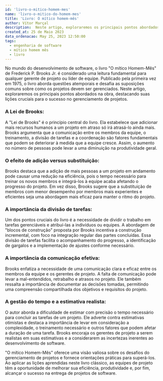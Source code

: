 ```yaml
---
id: 'livro-o-mitico-homem-mes'
name: 'livro-o-mitico-do-homem-mes'
title: 'Livro: O mítico homem-mês'
author: Vítor Marçal
description:  Neste artigo, exploraremos os principais pontos abordados na obra O mítico Homem-Mês, destacando suas lições cruciais para o sucesso no gerenciamento de projetos.
created_at: 25 de Maio 2023
data_ordenacao: May 25, 2023 12:50:00
tags:
  - engenharia de software
  - mítico homem mês
  - livro
---
```


No mundo do desenvolvimento de software, o livro "O mítico Homem-Mês" de Frederick P. Brooks Jr. é considerado uma leitura fundamental para qualquer gerente de projeto ou líder de equipe. Publicado pela primeira vez em 1975, o livro aborda questões atemporais e desafia as suposições comuns sobre como os projetos devem ser gerenciados. Neste artigo, exploraremos os principais pontos abordados na obra, destacando suas lições cruciais para o sucesso no gerenciamento de projetos.

### A Lei de Brooks:
A "Lei de Brooks" é o princípio central do livro. Ela estabelece que adicionar mais recursos humanos a um projeto em atraso só irá atrasá-lo ainda mais. Brooks argumenta que a comunicação entre os membros da equipe, o treinamento, a divisão de tarefas e a coordenação são fatores fundamentais que podem se deteriorar à medida que a equipe cresce. Assim, o aumento no número de pessoas pode levar a uma diminuição na produtividade geral.

### O efeito de adição versus substituição:
Brooks destaca que a adição de mais pessoas a um projeto em andamento pode causar uma redução na eficiência, pois o tempo necessário para treinar os novos membros e integrá-los à equipe acaba afetando o progresso do projeto. Em vez disso, Brooks sugere que a substituição de membros com menor desempenho por membros mais experientes e eficientes seja uma abordagem mais eficaz para manter o ritmo do projeto.

### A importância da divisão de tarefas:
Um dos pontos cruciais do livro é a necessidade de dividir o trabalho em tarefas gerenciáveis e atribuí-las a indivíduos ou equipes. A abordagem de "blocos de construção" proposta por Brooks incentiva a construção incremental, com foco na integração regular das partes concluídas. Essa divisão de tarefas facilita o acompanhamento do progresso, a identificação de gargalos e a implementação de ajustes conforme necessário.

### A importância da comunicação efetiva:
Brooks enfatiza a necessidade de uma comunicação clara e eficaz entre os membros da equipe e os gerentes de projeto. A falta de comunicação pode levar a mal-entendidos, retrabalho e atrasos no projeto. Ele também ressalta a importância de documentar as decisões tomadas, permitindo uma compreensão compartilhada dos objetivos e requisitos do projeto.

### A gestão do tempo e a estimativa realista:
O autor aborda a dificuldade de estimar com precisão o tempo necessário para concluir as tarefas de um projeto. Ele adverte contra estimativas otimistas e destaca a importância de levar em consideração a complexidade, o treinamento necessário e outros fatores que podem afetar a duração de uma tarefa. Brooks encoraja os gerentes de projeto a serem realistas em suas estimativas e a considerarem as incertezas inerentes ao desenvolvimento de software.


"O mítico Homem-Mês" oferece uma visão valiosa sobre os desafios do gerenciamento de projetos e fornece orientações práticas para superá-los. Ao aplicar as lições aprendidas neste livro clássico, as equipes de projeto têm a oportunidade de melhorar sua eficiência, produtividade e, por fim, alcançar o sucesso na entrega de projetos de software.
